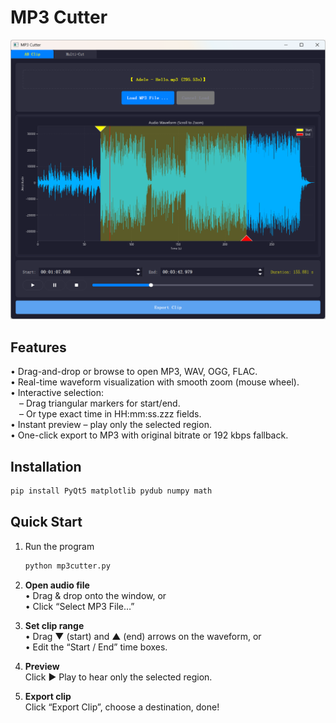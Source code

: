# MP3 Cutter

![screenshot](/assets/screenshot1.png)

## Features

• Drag-and-drop or browse to open MP3, WAV, OGG, FLAC.  
• Real-time waveform visualization with smooth zoom (mouse wheel).  
• Interactive selection:  
 – Drag triangular markers for start/end.  
 – Or type exact time in HH:mm:ss.zzz fields.  
• Instant preview – play only the selected region.  
• One-click export to MP3 with original bitrate or 192 kbps fallback.  


## Installation

   ```bash
   pip install PyQt5 matplotlib pydub numpy math
   ```

## Quick Start

1. Run the program  
   ```bash
   python mp3cutter.py
   ```

2. **Open audio file**  
   • Drag & drop onto the window, or  
   • Click “Select MP3 File…”

3. **Set clip range**  
   • Drag ▼  (start) and ▲ (end) arrows on the waveform, or  
   • Edit the “Start / End” time boxes.

4. **Preview**  
   Click ▶ Play to hear only the selected region.

5. **Export clip**  
   Click “Export Clip”, choose a destination, done!


